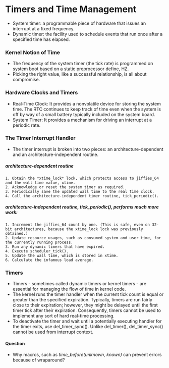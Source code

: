 # Timers and Time Management

* System timer: a programmable piece of hardware that issues an interrupt at a fixed frequency.
* Dynamic timer: the facility used to schedule events that run once after a specified time has elapsed.

### Kernel Notion of Time
* The frequency of the system timer (the tick rate) is programmed on system boot based on a static preprocessor define, HZ.
* Picking the right value, like a successful relationship, is all about compromise.

### Hardware Clocks and Timers
* Real-Time Clock: It provides a nonvolatile device for storing the system time. The RTC continues to keep track of time even when the system is off by way of a small battery typically included on the system board.
* System Timer: It provides a mechanism for driving an interrupt at a periodic rate.

### The Timer Interrupt Handler
* The timer interrupt is broken into two pieces: an architecture-dependent and an architecture-independent routine.
##### architecture-dependent routine
    1. Obtain the *xtime_lock* lock, which protects access to jiffies_64 and the wall time value, xtime.
    2. Acknowledge or reset the system timer as required.
    3. Periodically save the updated wall time to the real time clock.
    4. Call the architecture-independent timer routine, tick_periodic().
##### architecture-independent routine, tick_periodic(), performs much more work:
    1. Increment the jiffies_64 count by one. (This is safe, even on 32-bit architectures, because the xtime_lock lock was previously obtained.)
    2. Update resource usages, such as consumed system and user time, for the currently running process.
    3. Run any dynamic timers that have expired.
    4. Execute scheduler_tick().
    5. Update the wall time, which is stored in xtime.
    6. Calculate the infamous load average.

### Timers
* Timers - sometimes called dynamic timers or kernel timers - are essential for managing the flow of time in kernel code.
* The kernel runs the timer handler when the current tick count is equal or greater than the specified expiration. Typically, timers are run fairly close to their expiration; however, they might be delayed until the first timer tick after their expiration. Consequently, timers cannot be used to implement any sort of hard real-time processing.
* To deactivate the timer and wait until a potentially executing handler for the timer exits, use del_timer_sync(). Unlike del_timer(), del_timer_sync() cannot be used from interrupt context.


#### Question
* Why macros, such as *time_before(unknown, known)* can prevent errors because of wraparound?
